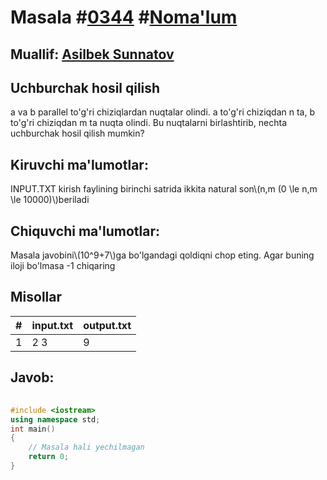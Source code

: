 
<h1>Masala #<a href="https://robocontest.uz/tasks/0344">0344</a> #<a href="https://robocontest.uz/tasks?category=1">Noma'lum</a></h1>
<h2> Muallif: <a href="https://robocontest.uz/profile/the_samurai">Asilbek Sunnatov</a></h2>
<h2>Uchburchak hosil qilish</h2>
<p>a va b parallel to'g'ri chiziqlardan nuqtalar olindi. a to'g'ri chiziqdan n ta, b to'g'ri chiziqdan m ta nuqta olindi. Bu nuqtalarni birlashtirib, nechta uchburchak hosil qilish mumkin?</p>
<h2>Kiruvchi ma'lumotlar:</h2>
<p>INPUT.TXT kirish faylining birinchi satrida ikkita natural son\(n,m (0 \le n,m \le 10000)\)beriladi</p>
<h2>Chiquvchi ma'lumotlar:</h2>
<p>Masala javobini\(10^9+7\)ga bo'lgandagi qoldiqni chop eting. Agar buning iloji bo'lmasa -1 chiqaring</p>
<h2>Misollar</h2>
<table>
    <thead>
        <tr>
            <th>#</th>
            <th>input.txt</th>
            <th>output.txt</th>
        </tr>
    </thead>
    <tbody>
            <tr>
                <td>1</td>
                <td>2 3</td>
                <td>9</td>
            </tr>
    </tbody>
    </table>
    
<h2>Javob:</h2>

######
```cpp
#include <iostream>
using namespace std;
int main()
{
    // Masala hali yechilmagan
    return 0;
}
```
